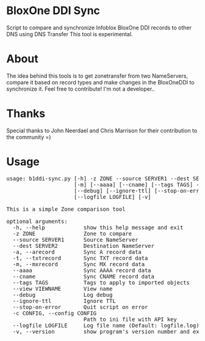 # BloxOne DDI Sync
Script to compare and synchronize Infoblox BloxOne DDI records to other DNS using DNS Transfer
This tool is experimental.

# About
The idea behind this tools is to get zonetransfer from two NameServers, compare it based on record types and make changes in the BloxOneDDI to synchronize it. 
Feel free to contribute! I'm not a developer..

# Thanks
Special thanks to John Neerdael and Chris Marrison for their contribution to the community =) 

# Usage
<pre>
usage: b1ddi-sync.py [-h] -z ZONE --source SERVER1 --dest SERVER2 [-a] [-t]
                     [-m] [--aaaa] [--cname] [--tags TAGS] --view VIEWNAME
                     [--debug] [--ignore-ttl] [--stop-on-error] -c CONFIG
                     [--logfile LOGFILE] [-v]

This is a simple Zone comparison tool

optional arguments:
  -h, --help            show this help message and exit
  -z ZONE               Zone to compare
  --source SERVER1      Source NameServer
  --dest SERVER2        Destination NameServer
  -a, --arecord         Sync A record data
  -t, --txtrecord       Sync TXT record data
  -m, --mxrecord        Sync MX record data
  --aaaa                Sync AAAA record data
  --cname               Sync CNAME record data
  --tags TAGS           Tags to apply to imported objects
  --view VIEWNAME       View name
  --debug               Log debug
  --ignore-ttl          Ignore TTL
  --stop-on-error       Quit script on error
  -c CONFIG, --config CONFIG
                        Path to ini file with API key
  --logfile LOGFILE     Log file name (Default: logfile.log)
  -v, --version         show program's version number and exit</pre>
